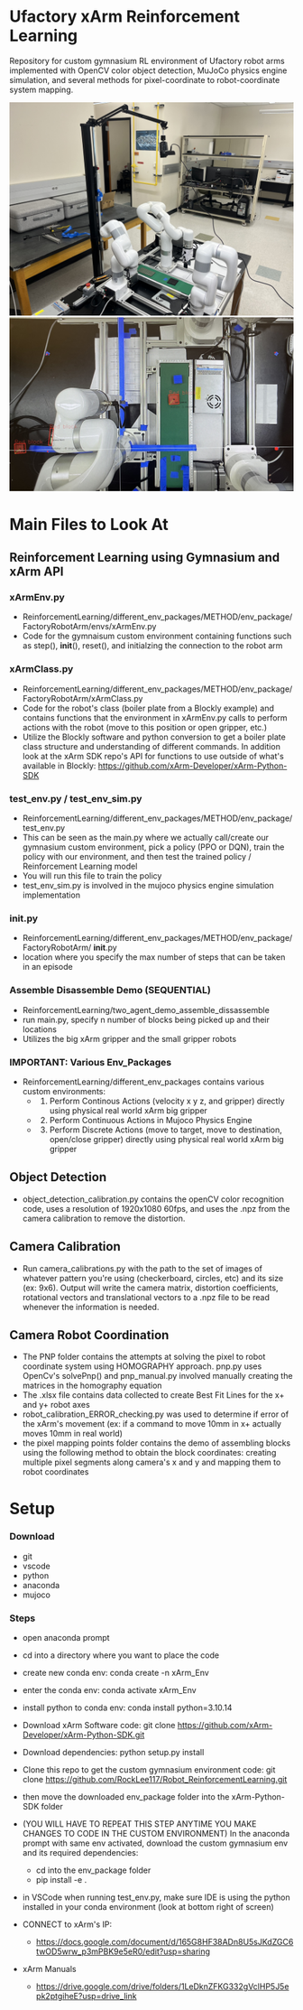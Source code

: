 # Ufactory xArm Reinforcement Learning
Repository for custom gymnasium RL environment of Ufactory robot arms implemented with OpenCV color object detection, MuJoCo physics engine simulation, and several methods for pixel-coordinate to robot-coordinate system mapping.    

[![IMAGE ALT TEXT HERE](https://github.com/ramin-mohammadi/Robot_ReinforcementLearning/blob/main/img/setup.jpg)](https://m.youtube.com/watch?v=APgdIL5kN3g)
![IMAGE ALT TEXT HERE](https://github.com/ramin-mohammadi/Robot_ReinforcementLearning/blob/main/img/object_detect.jpg)

# Main Files to Look At

## Reinforcement Learning using Gymnasium and xArm API

### xArmEnv.py
- ReinforcementLearning/different_env_packages/METHOD/env_package/FactoryRobotArm/envs/xArmEnv.py
- Code for the gymnaisum custom environment containing functions such as step(), __init__(), reset(), and initialzing the connection to the robot arm

### xArmClass.py
- ReinforcementLearning/different_env_packages/METHOD/env_package/FactoryRobotArm/xArmClass.py
- Code for the robot's class (boiler plate from a Blockly example) and contains functions that the environment in xArmEnv.py calls to perform actions with the robot (move to this position or open gripper, etc.)
- Utilize the Blockly software and python conversion to get a boiler plate class structure and understanding of different commands. In addition look at the xArm SDK repo's API for functions to use outside of what's available in Blockly: https://github.com/xArm-Developer/xArm-Python-SDK
   
### test_env.py / test_env_sim.py
- ReinforcementLearning/different_env_packages/METHOD/env_package/test_env.py
- This can be seen as the main.py where we actually call/create our gymnasium custom environment, pick a policy (PPO or DQN), train the policy with our environment, and then test the trained policy / Reinforcement Learning model
- You will run this file to train the policy
- test_env_sim.py is involved in the mujoco physics engine simulation implementation

### __init__.py
- ReinforcementLearning/different_env_packages/METHOD/env_package/FactoryRobotArm/ __init__.py
- location where you specify the max number of steps that can be taken in an episode

### Assemble Disassemble Demo (SEQUENTIAL)
- ReinforcementLearning/two_agent_demo_assemble_dissassemble
- run main.py, specify n number of blocks being picked up and their locations
- Utilizes the big xArm gripper and the small gripper robots

### IMPORTANT: Various Env_Packages
- ReinforcementLearning/different_env_packages contains various custom environments:
  - 1) Perform Continous Actions (velocity x y z, and gripper) directly using physical real world xArm big gripper
  - 2) Perform Continuous Actions in Mujoco Physics Engine
  - 3) Perform Discrete Actions (move to target, move to destination, open/close gripper) directly using physical real world xArm big gripper

## Object Detection
- object_detection_calibration.py contains the openCV color recognition code, uses a resolution of 1920x1080 60fps, and uses the .npz from the camera calibration to remove the distortion.

## Camera Calibration
- Run camera_calibrations.py with the path to the set of images of whatever pattern you're using (checkerboard, circles, etc) and its size (ex: 9x6). Output will write the camera matrix, distortion coefficients, rotational vectors and translational vectors to a .npz file to be read whenever the information is needed.

## Camera Robot Coordination
-  The PNP folder contains the attempts at solving the pixel to robot coordinate system using HOMOGRAPHY approach. pnp.py uses OpenCv's solvePnp() and pnp_manual.py involved manually creating the matrices in the homography equation
-  The .xlsx file contains data collected to create Best Fit Lines for the x+ and y+ robot axes
- robot_calibration_ERROR_checking.py was used to determine if error of the xArm's movement (ex: if a command to move 10mm in x+ actually moves 10mm in real world)
- the pixel mapping points folder contains the demo of assembling blocks using the following method to obtain the block coordinates: creating multiple pixel segments along camera's x and y and mapping them to robot coordinates 

# Setup 

### Download
- git
- vscode
- python
- anaconda
- mujoco

### Steps
- open anaconda prompt
- cd into a directory where you want to place the code
- create new conda env: conda create -n xArm_Env
- enter the conda env: conda activate xArm_Env
- install python to conda env: conda install python=3.10.14
- Download xArm Software code: git clone https://github.com/xArm-Developer/xArm-Python-SDK.git
- Download dependencies: python setup.py install
- Clone this repo to get the custom gymnasium environment code: git clone https://github.com/RockLee117/Robot_ReinforcementLearning.git
- then move the downloaded env_package folder into the xArm-Python-SDK folder
- (YOU WILL HAVE TO REPEAT THIS STEP ANYTIME YOU MAKE CHANGES TO CODE IN THE CUSTOM ENVIRONMENT) In the anaconda prompt with same env activated, download the custom gymnasium env and its required dependencies:
  - cd into the env_package folder
  - pip install -e .
- in VSCode when running test_env.py, make sure IDE is using the python installed in your conda environment (look at bottom right of screen)
- CONNECT to xArm's IP:
  - https://docs.google.com/document/d/165G8HF38ADn8U5sJKdZGC6twOD5wrw_p3mPBK9e5eR0/edit?usp=sharing

- xArm Manuals
  - https://drive.google.com/drive/folders/1LeDknZFKG332gVclHP5J5epk2ptgiheE?usp=drive_link 
